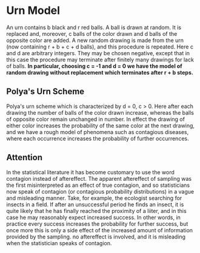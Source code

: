 # Urn Model

An urn contains b black and r red balls. A ball is drawn at random. It is replaced and, moreover, c balls of the color drawn and d balls of the opposite color are added. A new random drawing is made from the urn (now containing r + b + c + d balls), and this procedure is repeated. Here c and d are arbitrary integers. They may be chosen negative, except that in this case the procedure may terminate after finitely many drawings for lack of balls. **In particular, choosing c = -1 and d = 0 we have the model of random drawing without replacement which terminates after r + b steps.**

## Polya's Urn Scheme

Polya's urn scheme which is characterized by d = 0, c &gt; 0. Here after each drawing the number of balls of the color drawn increase, whereas the balls of opposite color remain unchanged in number. In effect the drawing of either color increases the probability of the same color at the next drawing, and we have a rough model of phenomena such as contagious diseases, where each occurrence increases the probability of further occurrences.

## Attention

In the statistical literature it has become customary to use the word contagion instead of aftereffect. The apparent aftereffect of sampling was the first misinterpreted as an effect of true contagion, and so statisticians now speak of contagion (or contagious probability distributions) in a vague and misleading manner. Take, for example, the ecologist searching for insects in a field. If after an unsuccessful period he finds an insect, it is quite likely that he has finally reached the proximity of a liiter, and in this case he may reasonably expect increased success. In other words, in practice every success increases the probability for further success, but once more this is only a side effect of the increased amount of information provided by the sampling. no aftereffect is involved, and it is misleading when the statistician speaks of contagion.
